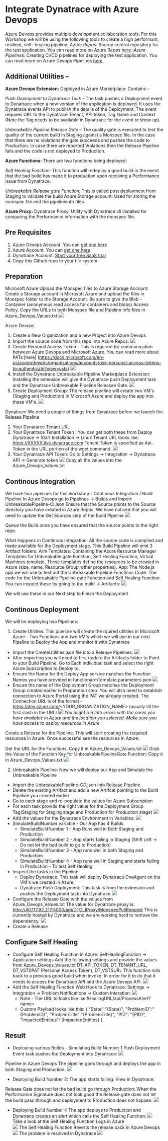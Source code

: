 # Integrate Dynatrace with Azure Devops

Azure Devops provides multiple development collaboration tools. For this Workshop we will be using the following tools to create a high performant, resilient, self- healing pipeline:
*Azure Repos:* Source control repository for the test application. You can read more on Azure Repos [here](https://docs.microsoft.com/en-us/azure/devops/repos/?view=vsts). 
*Azure Pipelines:* Creating CI/CD pipelines for deploying the test application. You can read more on Azure Devops Pipelines [here](https://docs.microsoft.com/en-us/azure/devops/pipelines/index?view=vsts). 

## Additional Utilities – 

**Azure Devops Extension:** Deployed in Azure Marketplace: Contains – 

*Push Deployment to Dynatrace Task –* The task pushes a Deployment event to Dynatrace when a new version of the application is deployed. It uses the Dynatrace events API to publish the details of the Deployment. The event requires URL to the Dynatrace Tenant, API token, Tag Name and Context (Note the Tag needs to be available in Dynatrace for the event to show up).  

*Unbreakable Pipeline Release Gate –* The quality gate is executed to test the quality of the current build in Staging against a Monspec file. In the case that there are no violations the gate succeeds and pushes the code to Production. In case there are reported Violations then the Release Pipeline fails and the code is not deployed to Production. 

**Azure Functions:** There are two functions being deployed:

*Self Healing Function:* This function will redeploy a good build in the event that the bad build has made it to production upon receiving a Performance issue from Dynatrace. 

*Unbreakable Release gate Function:* This is called post deployment from Staging to validate the build
Azure Storage account: Used for storing the monspec file and the pipelineinfo files. 

**Azure Proxy:** Dynatrace Proxy: Utility with Dynatrace cli installed for comparing the Performance information with the monspec file. 

## Pre Requisites
1. Azure Devops Account. You can [get one here](https://azure.microsoft.com/en-ca/services/devops/)
2. Azure Account. You can [get one here](https://azure.microsoft.com/en-us/)
3. Dynatrace Account. [Start your free SaaS trial](https://www.dynatrace.com/trial/)
4. Copy this Github repo to your file system

## Preparation

Microsoft Azure
Upload the Monspec files to Azure Storage Account: Create a Storage account in Microsoft Azure and upload the files in Monspec folder to the Storage Account. Be sure to give the Blob -  Container (anonymous read access for containers and blobs) Access Policy. Copy the URLs to both Monspec file and Pipeline Info files in Azure_Devops_Values.txt 
![](./images/StorageAccount_URLs.png)

Azure Devops 
1. Create a New Organization and a new Project into Azure Devops
2. Import the source code from this repo into Azure Repos:
![](./images/ImportCode_Repos.png)
3. Create Personal Access Token - This is required for communication between Azure Devops and Microsoft Azure. You can read more about PATs [here] (https://docs.microsoft.com/en-us/azure/devops/organizations/accounts/use-personal-access-tokens-to-authenticate?view=vsts) ![](./images/CreatingPAT.png)
4. Install the Dynatrace Unbreakable Pipeline Marketplace Extension: Installing the extension will give the Dynatrace push Deployment task and the Dynatrace Unbreakable Pipeline Releasae Gate. 
![](./images/ImportExtension.png)
5. Create Deployment Group: The release pipeline will create two VM's (Staging and Production) in Microsoft Azure and deploy the app into these VM's. 
![](./images/CreateDeploymentGroup.png)

Dynatrace
We need a couple of things from Dynatrace before we launch the Release Pipeline
1. Your Dynatarce Tenant URL 
2. Your Dynatrace Tenant Token : You can get both these from Deploy Dynatrace -> Start Installation -> Linux
Tenant URL looks like: https://XXXXX.live.dynatrace.com
Tenant Token is specified as Api-Token in the URL portion of the wget command. 
![](./images/DynatraceTenantInfo.png)
3. Your Dynatrace API Token: Go to Settings -> Integration -> Dynatrace API -> Generate token 
![](./images/DynatraceAPIToken.png)
Copy all the values into the Azure_Devops_Values.txt 

## Continous Integration 
We have two pipelines for this workshop - Continous Integration / Build Pipeline
In Azure Devops go to Pipelines -> Builds and Import UnbreakablePipeline-CI.json
Ensure that the Source points to the Source directory you have created in Azure Repos. We have noticed that you will need to update the Get Sources step of the Build Pipeline 
![](./images/BuildPipeline.png)

Queue the Build once you have ensured that the source points to the right repo. 

What Happens in Continous Integration: All the source code is compiled and made available for the Deployment stage. This Build Pipeline will emit 3 Artifact folders: 
Arm Templates: Containing the Azure Resource Manager Templates for Unbreakable gate Function,  Self Healing Function, Virtual Machines template. These templates define the resources to be created in Azure (size, name, Resource Group, other properties).
App: The Node.js app we will use to test out the Unbreakable Pipeline
Functions Code: The code for the Unbreakable Pipeline gate Function and Self Healing Function.
You can inspect these by going to the build -> Artifacts: 
![](./images/ExploreBuildArtifacts/png)

We will use these in our Next step to Finish the Deployment 

## Continous Deployment
We will be deploying two Pipelines:
1. Create Utilities: This pipeline will create the rquired utilities in Microsoft Azure - Two Functions and two VM's which we will use in our next Pipeline to Deploy the App and monitor it with Dynatrace 
* Import the CreateUtilities.json file into a Release Pipelines: 
![](./images/CreateUtilitesPipeline.png)
* After importing you will need to first update the Artifacts folder to Point to your Build Pipeline. Go to Each individual task and select the right Azure Subscription to Deploy to. 
* Ensure the Name for the Deploy App service matches the Function Names you have provided in functionarmTemplate.parameters.json
![](./images/FunctionNames.png)
* Ensure the name of the Deployment Group matches the Deployment Group created earlier in Preparation step. You will also need to establish connection to Azure Portal using the PAT we already created. The Connection URL is of the format - https://dev.azure.com/<YOUR_ORGANIZATION_NAME> (usually till the first slash in the URL)
![](./images/DeploymentGroupSetup.png)
*You might run into errors with the cores you have available in Azure and the location you selected. Make sure you have access to deploy resources in Azure*

Create a Release for the Pipeline. This will start creating the required resources in Azure. Once successful see the resources in Azure: 

Get the URL for the Functions: Copy it in Azure_Devops_Values.txt
![](./images/FunctionURLs.png)
Grab the Value of the Function Key for UnbreakablePipelineGate Function:  Copy it in Azure_Devops_Values.txt
![](./images/FunctionKeyUnbreakablePipeline.png)

2. Unbreakable Pipeline: Now we will deploy our App and Simulate the Unbreakable Pipeline
* Import the UnbreakablePipeline-CD.json into Release Pipeline
* Delete the existing Artifact and add a new Artifcat pointing to the Build Pipeline you created earlier
* Go to each stage and re-populate the values for Azure Subscription
* For each task provide the right value for the Deployment Group Tag(Staging for Staging stage and Production for Production stage) 
![](./images/DeploymentGroupTags.png) 
* Add the values for the Dynatrace Environment in Variables: 
![](./images/Dynatrace_Variables.png)
* SimulateBuildNumber variable - Our App has 4 Builds
  * SimulateBuildNumber 1 - App Runs well in Both Staging and Production
  * SimulateBuildNumber 2 - App starts failing in Staging (Shift Left -> Do not let the bad build to go to Production) 
  * SimulateBuildNumber 3 - App runs well in both Staging and Production
  * SimulateBuildNumber 4 - App runs well in Staging and starts failing in Production - To test Self Healing
* Inspect the tasks in the Pipeline
  * Deploy Dynatrace: This task will deploy Dynatrace OneAgent on the VM's we created in Azure 
  * Dynatrace Push Deployment: This task is from the extension and pushes the Deployment task into Dynatrace 
    ![](./images/PushDeploymentTask.png)
* Configure the Release Gate with the values from Azure_Devops_Values.txt
  The value for Dynatrace proxy is: http://40.117.92.217:5000/api/DTCLIProxy/MonspecPullRequest
  This is currently hosted by Dynatrace and we are working hard to remove the dependency. 
![](./images/ReleaseGateConfiguration.PNG)
* Create a Release

## Configure Self Healing
* Configure Self Healing Function in Azure: SelfHealingFunction -> Application settings
Add the following settings and provide the values from Azure_Devops_Values.txt
DT_API_TOKEN, DT_TENANT_URL, DT_VSTSPAT (Personal Access Token), DT_VSTSURL
This function rolls back to a previous good build when invoke. In order for it to do that it needs to access the Dynatrace API and the Azure Devops API. 
![](./images/SelfHealingFunctionConfiguration.png)
* Add the Self Healing Function Web Hook to Dynatrace: Settings -> Integration -> Problem Notifications -> Custom Interation:
![](./images/SelfHealinginDynatrace.png)
  * Note - The URL to looks like: selfHealingURL/api/ProcessAlert?name=<YourName>
  * Custom Payload looks like this: 
    {
     "State":"{State}",
     "ProblemID":"{ProblemID}",
     "ProblemTitle":"{ProblemTitle}",
     "PID": "{PID}",
     "ImpactedEntities": {ImpactedEntities}
    }

## Result
* Deploying various Builds - Simulating Build Number 1
Push Deployment Event task pushes the Deployment into Dynatrace: 
![](./images/DeploymentInDynatrace.png)

Pipeline in Azure Devops
The pipeline goes through and deploys the app in both Staging and Production: 
![](./images/AzurePipelineBuild1.PNG)

* Deploying Build Number 2: 
The app starts failing: View in Dynatrace: 


Release Gate does not let the bad build go through Production: When the Performance Signature does not look good the Release gate does not let the build pass through and deployment to Production does not happen:
![](./images/FailedGates.png)

* Deploying Build Number 4 
  The app deploys to Production and Dynatrace creates an alert which calls the Self Healing Function: 
  ![](./images/ProblemInDynatrace.PNG)
  Take a look at the Self Healing Function Logs in Azure  
  ![](./images/SelfHealingFunctionLogs.PNG)
  The Self Healing Function Reverts the release back in Azure Devops 
  ![](./images/RevertingRelease.PNG)
  The problem is resolved in Dynatrace
  ![](./images/ProblemResolvedinDynatrace.PNG)



